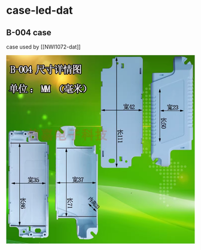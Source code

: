 
# case-led-dat

## B-004 case 


case used by [[NWI1072-dat]]


![2023-09-12-14-52-14.png](2023-09-12-14-52-14.png)


